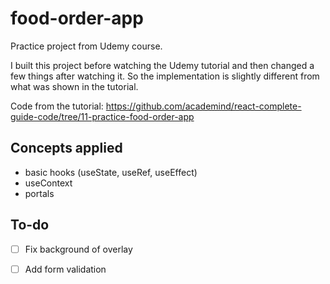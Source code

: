 # food-order-app
Practice project from Udemy course.

I built this project before watching the Udemy tutorial and then changed a few things after watching it. So the implementation is slightly different from what was shown in the tutorial.

Code from the tutorial: https://github.com/academind/react-complete-guide-code/tree/11-practice-food-order-app

## Concepts applied
- basic hooks (useState, useRef, useEffect)
- useContext
- portals

## To-do
- [ ] Fix background of overlay
- [ ] Add form validation

